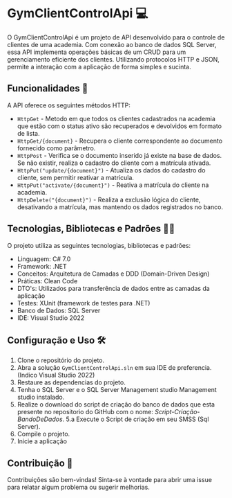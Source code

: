 # GymClientControlApi 💻

O GymClientControlApi é um projeto de API desenvolvido para o controle de clientes de uma academia. Com conexão ao banco de dados SQL Server, essa API implementa operações básicas de um CRUD para um gerenciamento eficiente dos clientes. Utilizando protocolos HTTP e JSON, permite a interação com a aplicação de forma simples e sucinta.

## Funcionalidades 🙌

A API oferece os seguintes métodos HTTP:

- `HttpGet` - Metodo em que todos os clientes cadastrados na academia que estão com o status ativo são recuperados e devolvidos em formato de lista. 
- `HttpGet/{document}` - Recupera o cliente correspondente ao documento fornecido como parâmetro.
- `HttpPost` - Verifica se o documento inserido já existe na base de dados. Se não existir, realiza o cadastro do cliente com a matrícula ativada.
- `HttpPut("update/{document}")` - Atualiza os dados do cadastro do cliente, sem permitir reativar a matrícula.
- `HttpPut("activate/{document}")` - Reativa a matrícula do cliente na academia.
- `HttpDelete("{document}")` - Realiza a exclusão lógica do cliente, desativando a matrícula, mas mantendo os dados registrados no banco.

## Tecnologias, Bibliotecas e Padrões 👨‍💻

O projeto utiliza as seguintes tecnologias, bibliotecas e padrões:

- Linguagem: C# 7.0
- Framework: .NET
- Conceitos: Arquitetura de Camadas e DDD (Domain-Driven Design)
- Práticas: Clean Code
- DTO's: Utilizados para transferência de dados entre as camadas da aplicação
- Testes: XUnit (framework de testes para .NET)
- Banco de Dados: SQL Server 
- IDE: Visual Studio 2022

## Configuração e Uso 🛠

1. Clone o repositório do projeto.
2. Abra a solução `GymClientControlApi.sln` em sua IDE de preferencia. (Indico Visual Studio 2022)
3. Restaure as dependencias do projeto.
4. Tenha o SQL Server e o SQL Server Management studio Management studio instalado.
5. Realize o download do script de criação do banco de dados que esta presente no repositorio do GitHub com o nome: *Script-Criação-BandoDeDados*.
	5.a Execute o Script de criação em seu SMSS (Sql Server).
6. Compile o projeto.
7. Inicie a aplicação

## Contribuição 🤝

Contribuições são bem-vindas! Sinta-se à vontade para abrir uma issue para relatar algum problema ou sugerir melhorias.

